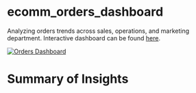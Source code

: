# ecomm_orders_dashboard
Analyzing orders trends across sales, operations, and marketing department. Interactive dashboard can be found [here](https://public.tableau.com/shared/QWZDJGKS9?:display_count=n&:origin=viz_share_link).

<div class='tableauPlaceholder' id='viz1689412615042' style='position: relative'><noscript><a href='#'><img alt='Orders Dashboard ' src='https:&#47;&#47;public.tableau.com&#47;static&#47;images&#47;QW&#47;QWZDJGKS9&#47;1_rss.png' style='border: none' /></a></noscript><object class='tableauViz'  style='display:none;'><param name='host_url' value='https%3A%2F%2Fpublic.tableau.com%2F' /> <param name='embed_code_version' value='3' /> <param name='path' value='shared&#47;QWZDJGKS9' /> <param name='toolbar' value='yes' /><param name='static_image' value='https:&#47;&#47;public.tableau.com&#47;static&#47;images&#47;QW&#47;QWZDJGKS9&#47;1.png' /> <param name='animate_transition' value='yes' /><param name='display_static_image' value='yes' /><param name='display_spinner' value='yes' /><param name='display_overlay' value='yes' /><param name='display_count' value='yes' /><param name='language' value='en-GB' /></object></div>                <script type='text/javascript'>                    var divElement = document.getElementById('viz1689412615042');                    var vizElement = divElement.getElementsByTagName('object')[0];                    if ( divElement.offsetWidth > 800 ) { vizElement.style.width='1400px';vizElement.style.height='1527px';} else if ( divElement.offsetWidth > 500 ) { vizElement.style.width='1400px';vizElement.style.height='1527px';} else { vizElement.style.width='100%';vizElement.style.height='3277px';}                     var scriptElement = document.createElement('script');                    scriptElement.src = 'https://public.tableau.com/javascripts/api/viz_v1.js';                    vizElement.parentNode.insertBefore(scriptElement, vizElement);                </script>

# Summary of Insights
